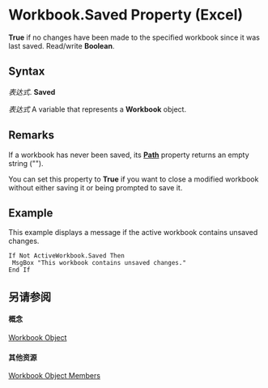
# Workbook.Saved Property (Excel)

 **True** if no changes have been made to the specified workbook since it was last saved. Read/write **Boolean**.


## Syntax

 _表达式_. **Saved**

 _表达式_ A variable that represents a **Workbook** object.


## Remarks

If a workbook has never been saved, its  **[Path](f4cbf76a-2ed3-63b7-3262-45403d6f086e.md)** property returns an empty string ("").

You can set this property to  **True** if you want to close a modified workbook without either saving it or being prompted to save it.


## Example

This example displays a message if the active workbook contains unsaved changes.


```
If Not ActiveWorkbook.Saved Then 
 MsgBox "This workbook contains unsaved changes." 
End If
```


## 另请参阅


#### 概念


[Workbook Object](8c00aa60-c974-eed3-0812-3c9625eb0d4c.md)
#### 其他资源


[Workbook Object Members](http://msdn.microsoft.com/library/dce102a3-25de-3ff4-2ce5-bc56e08baca7%28Office.15%29.aspx)